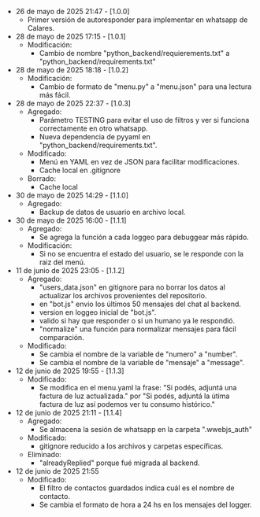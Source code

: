 - 26 de mayo de 2025 21:47 - [1.0.0]
    - Primer versión de autoresponder para implementar en whatsapp de Calares.
- 28 de mayo de 2025 17:15 - [1.0.1]
    - Modificación:
        - Cambio de nombre "python_backend/requierements.txt" a "python_backend/requirements.txt"
- 28 de mayo de 2025 18:18 - [1.0.2]
    - Modificación:
        - Cambio de formato de "menu.py" a "menu.json" para una lectura más fácil.
- 28 de mayo de 2025 22:37 - [1.0.3]
    - Agregado:
        - Parámetro TESTING para evitar el uso de filtros y ver si funciona correctamente en otro whatsapp.
        - Nueva dependencia de pyyaml en "python_backend/requirements.txt".
    - Modificado:
        - Menú en YAML en vez de JSON para facilitar modificaciones.
        - Cache local en .gitignore
    - Borrado:
        - Cache local
- 30 de mayo de 2025 14:29 - [1.1.0]
    - Agregado:
        - Backup de datos de usuario en archivo local.
- 30 de mayo de 2025 16:00 - [1.1.1]
    - Agregado:
        - Se agrega la función a cada loggeo para debuggear más rápido.
    - Modificación:
        - Si no se encuentra el estado del usuario, se le responde con la raiz del menú.
- 11 de junio de 2025 23:05 - [1.1.2]
    - Agregado:
        - "users_data.json" en gitignore para no borrar los datos al actualizar los archivos provenientes del repositorio.
        - en "bot.js" envio los últimos 50 mensajes del chat al backend.
        - version en loggeo inicial de "bot.js".
        - valido si hay que responder o si un humano ya le respondió.
        - "normalize" una función para normalizar mensajes para fácil comparación.
    - Modificado:
        - Se cambia el nombre de la variable de "numero" a "number".
        - Se cambia el nombre de la variable de "mensaje" a "message".
- 12 de junio de 2025 19:55 - [1.1.3]
    - Modificado:
        - Se modifica en el menu.yaml la frase: "Si podés, adjuntá una factura de luz actualizada." por "Si podés, adjuntá la útima factura de luz así podemos ver tu consumo histórico."
- 12 de junio de 2025 21:11 - [1.1.4]
    - Agregado:
        - Se almacena la sesión de whatsapp en la carpeta ".wwebjs_auth"
    - Modificado:
        - gitignore reducido a los archivos y carpetas específicas.
    - Eliminado:
        - "alreadyReplied" porque fué migrada al backend.
- 12 de junio de 2025 21:55
    - Modificado:
        - El filtro de contactos guardados indica cuál es el nombre de contacto.
        - Se cambia el formato de hora a 24 hs en los mensajes del logger.